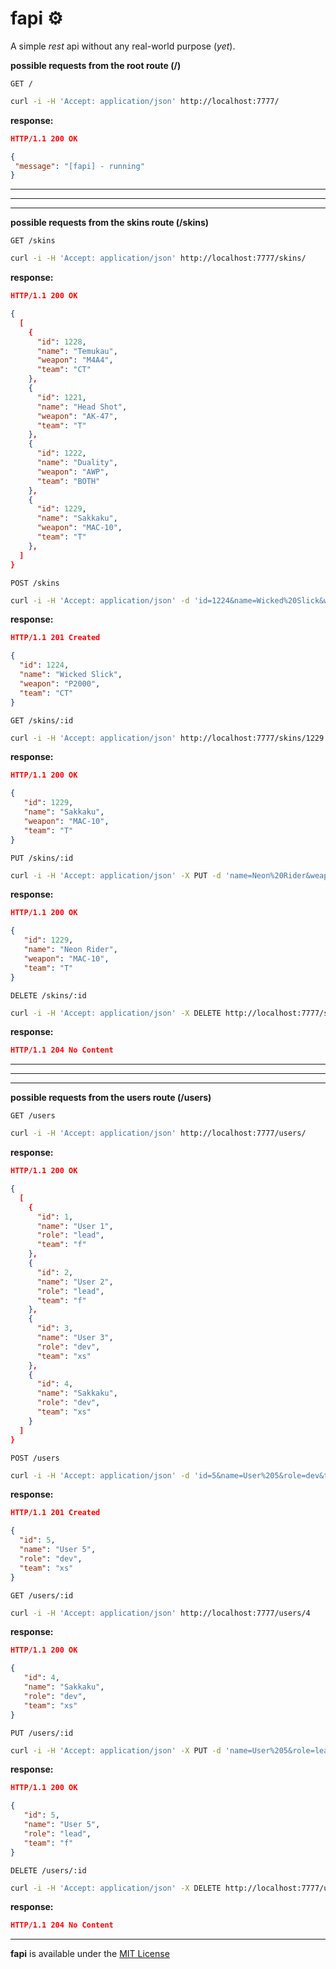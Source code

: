 # fapi ⚙️

A simple *rest* api without any real-world purpose (*yet*).

**possible requests from the root route (/)**

`GET /`

```bash
curl -i -H 'Accept: application/json' http://localhost:7777/
```

**response:**

```json
HTTP/1.1 200 OK

{ 
 "message": "[fapi] - running" 
}
```

---
---
---

**possible requests from the skins route (/skins)**

`GET /skins`

```bash
curl -i -H 'Accept: application/json' http://localhost:7777/skins/
```

**response:**

```json
HTTP/1.1 200 OK

{
  [
    {
      "id": 1228,
      "name": "Temukau",
      "weapon": "M4A4",
      "team": "CT"
    },
    {
      "id": 1221,
      "name": "Head Shot",
      "weapon": "AK-47",
      "team": "T"
    },
    {
      "id": 1222,
      "name": "Duality",
      "weapon": "AWP",
      "team": "BOTH"
    },
    {
      "id": 1229,
      "name": "Sakkaku",
      "weapon": "MAC-10",
      "team": "T"
    },
  ]
}
```


`POST /skins`

```bash
curl -i -H 'Accept: application/json' -d 'id=1224&name=Wicked%20Slick&weapon=P2000&team=CT' http://localhost:7777/skins
```

**response:**

```json
HTTP/1.1 201 Created

{
  "id": 1224,
  "name": "Wicked Slick",
  "weapon": "P2000",
  "team": "CT"
}
```


`GET /skins/:id`

```bash
curl -i -H 'Accept: application/json' http://localhost:7777/skins/1229
```

**response:**

```json
HTTP/1.1 200 OK

{
   "id": 1229,
   "name": "Sakkaku",
   "weapon": "MAC-10",
   "team": "T"
}
```


`PUT /skins/:id`


```bash
curl -i -H 'Accept: application/json' -X PUT -d 'name=Neon%20Rider&weapon=MAC-10&team=T' http://localhost:7777/skins/1229
```

**response:**

```json
HTTP/1.1 200 OK

{
   "id": 1229,
   "name": "Neon Rider",
   "weapon": "MAC-10",
   "team": "T"
}
```


`DELETE /skins/:id`

```bash
curl -i -H 'Accept: application/json' -X DELETE http://localhost:7777/skins/1229
```

**response:**

```json
HTTP/1.1 204 No Content
```

---
---
---

**possible requests from the users route (/users)**

`GET /users`

```bash
curl -i -H 'Accept: application/json' http://localhost:7777/users/
```

**response:**

```json
HTTP/1.1 200 OK

{
  [
    {
      "id": 1,
      "name": "User 1",
      "role": "lead",
      "team": "f"
    },
    {
      "id": 2,
      "name": "User 2",
      "role": "lead",
      "team": "f"
    },
    {
      "id": 3,
      "name": "User 3",
      "role": "dev",
      "team": "xs"
    },
    {
      "id": 4,
      "name": "Sakkaku",
      "role": "dev",
      "team": "xs"
    }
  ]
}
```


`POST /users`

```bash
curl -i -H 'Accept: application/json' -d 'id=5&name=User%205&role=dev&team=xs' http://localhost:7777/users
```

**response:**

```json
HTTP/1.1 201 Created

{
  "id": 5,
  "name": "User 5",
  "role": "dev",
  "team": "xs"
}
```


`GET /users/:id`

```bash
curl -i -H 'Accept: application/json' http://localhost:7777/users/4
```

**response:**

```json
HTTP/1.1 200 OK

{
   "id": 4,
   "name": "Sakkaku",
   "role": "dev",
   "team": "xs"
}
```


`PUT /users/:id`


```bash
curl -i -H 'Accept: application/json' -X PUT -d 'name=User%205&role=lead&team=f' http://localhost:7777/users/5
```

**response:**

```json
HTTP/1.1 200 OK

{
   "id": 5,
   "name": "User 5",
   "role": "lead",
   "team": "f"
}
```


`DELETE /users/:id`

```bash
curl -i -H 'Accept: application/json' -X DELETE http://localhost:7777/users/5
```

**response:**

```json
HTTP/1.1 204 No Content
```


---

**fapi** is available under the [MIT License](https://github.com/otvv/fapi/blob/master/LICENSE)
